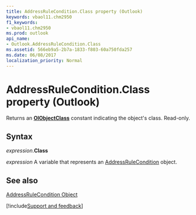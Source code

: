 ```yaml
---
title: AddressRuleCondition.Class property (Outlook)
keywords: vbaol11.chm2950
f1_keywords:
- vbaol11.chm2950
ms.prod: outlook
api_name:
- Outlook.AddressRuleCondition.Class
ms.assetid: 566eb9a5-2b7a-1833-f803-60a750fda257
ms.date: 06/08/2017
localization_priority: Normal
---
```



# AddressRuleCondition.Class property (Outlook)

Returns an  **[OlObjectClass](Outlook.OlObjectClass.md)** constant indicating the object's class. Read-only.


## Syntax

_expression_.**Class**

_expression_ A variable that represents an [AddressRuleCondition](Outlook.AddressRuleCondition.md) object.


## See also


[AddressRuleCondition Object](Outlook.AddressRuleCondition.md)

[!include[Support and feedback](~/includes/feedback-boilerplate.md)]